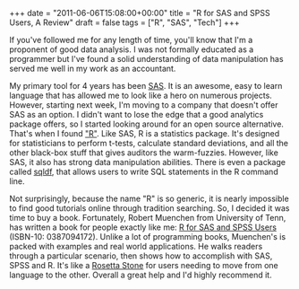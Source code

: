 +++
date = "2011-06-06T15:08:00+00:00"
title = "R for SAS and SPSS Users, A Review"
draft = false
tags = ["R", "SAS", "Tech"]
+++

If you've followed me for any length of time, you'll know that I'm a proponent of good data analysis. I was not formally educated as a programmer but I've found a solid understanding of data manipulation has served me well in my work as an accountant. 

My primary tool for 4 years has been [SAS](http://www.sas.com/). It is an awesome, easy to learn language that has allowed me to look like a hero on numerous projects. However, starting next week, I'm moving to a company that doesn't offer SAS as an option. I didn't want to lose the edge that a good analytics package offers, so I started looking around for an open source alternative. That's when I found ["R"](http://www.r-project.org/). Like SAS, R is a statistics package. It's designed for statisticians to perform t-tests, calculate standard deviations, and all the other black-box stuff that gives auditors the warm-fuzzies. However, like SAS, it also has strong data manipulation abilities. There is even a package called [sqldf](http://code.google.com/p/sqldf/), that allows users to write SQL statements in the R command line. 

Not surprisingly, because the name "R" is so generic, it is nearly impossible to find good tutorials online through tradition searching. So, I decided it was time to buy a book. Fortunately, Robert Muenchen from University of Tenn, has written a book for people exactly like me: [R for SAS and SPSS Users](http://www.amazon.com/SAS-SPSS-Users-Statistics-Computing/dp/0387094172) (ISBN-10: 0387094172). Unlike a lot of programming books, Muenchen's is packed with examples and real world applications. He walks readers through a particular scenario, then shows how to accomplish with SAS, SPSS and R. It's like a [Rosetta Stone](http://en.wikipedia.org/wiki/Rosetta_Stone) for users needing to move from one language to the other. Overall a great help and I'd highly recommend it.
